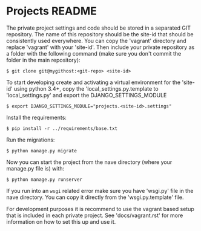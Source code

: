 # Projects README

The private project settings and code should be stored in a separated GIT repository. The name of this repository should be the site-id that should be consistently used everywhere. You can copy the 'vagrant' directory and replace 'vagrant' with your 'site-id'. Then include your private repository as a folder with the following command (make sure you don't commit the folder in the main repository):

	$ git clone git@mygithost:<git-repo> <site-id>

To start developing create and activating a virtual environment for the 'site-id' using python 3.4+, copy the 'local_settings.py.template to 'local_settings.py' and export the DJANGO_SETTINGS_MODULE

	$ export DJANGO_SETTINGS_MODULE="projects.<site-id>.settings"

Install the requirements:

	$ pip install -r ../requirements/base.txt

Run the migrations:

    $ python manage.py migrate

Now you can start the project from the nave directory (where your manage.py file is) with:

	$ python manage.py runserver

If you run into an `wsgi` related error make sure you have 'wsgi.py' file in the nave directory. You can copy it directly from the 'wsgi.py.template' file.

For development purposes it is recommend to use the vagrant based setup that is included in each private project. 
See 'docs/vagrant.rst' for more information on how to set this up and use it. 

